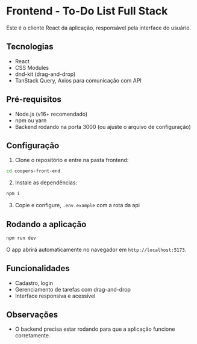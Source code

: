 # Frontend - To-Do List Full Stack

Este é o cliente React da aplicação, responsável pela interface do usuário.

## Tecnologias

- React
- CSS Modules
- dnd-kit (drag-and-drop)
- TanStack Query, Axios para comunicação com API

## Pré-requisitos

- Node.js (v16+ recomendado)
- npm ou yarn
- Backend rodando na porta 3000 (ou ajuste o arquivo de configuração)

## Configuração

1. Clone o repositório e entre na pasta frontend:

```bash
cd coopers-front-end
```

2. Instale as dependências:

```bash
npm i
```

3. Copie e configure, `.env.example` com a rota da api

## Rodando a aplicação

```bash
npm run dev
```

O app abrirá automaticamente no navegador em `http://localhost:5173`.

## Funcionalidades

- Cadastro, login
- Gerenciamento de tarefas com drag-and-drop
- Interface responsiva e acessível

## Observações

- O backend precisa estar rodando para que a aplicação funcione corretamente.
